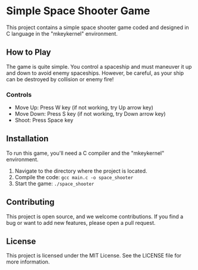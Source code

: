 # Simple Space Shooter Game

This project contains a simple space shooter game coded and designed in C language in the "mkeykernel" environment.

## How to Play

The game is quite simple. You control a spaceship and must maneuver it up and down to avoid enemy spaceships. However, be careful, as your ship can be destroyed by collision or enemy fire!

### Controls

- Move Up: Press W key (if not working, try Up arrow key)
- Move Down: Press S key (if not working, try Down arrow key)
- Shoot: Press Space key

## Installation

To run this game, you'll need a C compiler and the "mkeykernel" environment.

1. Navigate to the directory where the project is located.
2. Compile the code: `gcc main.c -o space_shooter`
3. Start the game: `./space_shooter`

## Contributing

This project is open source, and we welcome contributions. If you find a bug or want to add new features, please open a pull request.

## License

This project is licensed under the MIT License. See the LICENSE file for more information.
